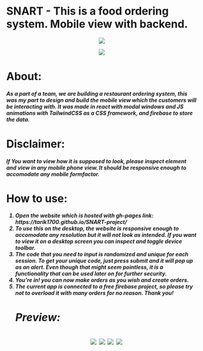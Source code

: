 # SNART - This is a food ordering system. Mobile view with backend.

<p align="center">
<img src="https://user-images.githubusercontent.com/71398993/166266396-9e94b03f-bb85-4758-92a5-d4a87c370db7.png">
</p>
<p align="center">
<img src="https://user-images.githubusercontent.com/71398993/166266409-687f7ab5-efa0-48ee-8ca4-c36ccf799d92.png">
</p>

  <h1> About:
  <h5> As a part of a team, we are building a restaurant ordering system, this was my part to design and build the mobile view which the customers will be interacting with. It was made in react with modal windows and JS animations with TailwindCSS as a CSS framework, and firebase to store the data.
     
    
  <h1> Disclaimer:
  <h5> If You want to view how it is supposed to look, please inspect element and view in any mobile phone view. It should be responsive enough to accomodate any mobile formfactor.
<h1> How to use:
      <h5> <ol><li>Open the website which is hosted with gh-pages link: https://tarik1700.github.io/SNART-project/ 
        <li>To use this on the desktop, the website is responsive enough to accomodate any resolution but it will not look as intended. If you want to view it on a desktop screen you can inspect and toggle device toolbar. 
        <li>The code that you need to input is randomized and unique for each session. To get your unique code, just press submit and it will pop up as an alert. Even though that might seem pointless, it is a functionality that can be used later on for further security. 
        <li>You're in! you can now make orders as you wish and create orders. 
        <li>The current app is connected to a free firebase project, so please try not to overload it with many orders for no reason. Thank you!
    
   <h1> Preview:
     <p align="center">
     <img src="https://user-images.githubusercontent.com/71398993/170133501-a3bff862-d5ec-4c90-b9cd-9605ffd6eba5.png">
     <img src="https://user-images.githubusercontent.com/71398993/170133806-3ec9cbc6-0761-4fee-a754-f0430b0221bd.png">
       <img src="https://user-images.githubusercontent.com/71398993/170134007-d9181730-2b8a-413e-92f2-e36b10f9cf8a.png">
        <img src="https://user-images.githubusercontent.com/71398993/170134249-8d04a449-4f6e-459d-8e2c-b81d89378358.png">
    </p>
